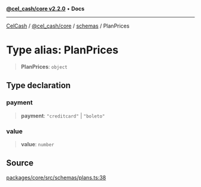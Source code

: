 [**@cel_cash/core v2.2.0**](../../README.md) • **Docs**

***

[CelCash](../../../../packages.md) / [@cel\_cash/core](../../README.md) / [schemas](../README.md) / PlanPrices

# Type alias: PlanPrices

> **PlanPrices**: `object`

## Type declaration

### payment

> **payment**: `"creditcard"` \| `"boleto"`

### value

> **value**: `number`

## Source

[packages/core/src/schemas/plans.ts:38](https://github.com/Pyxlab/celcash/blob/b57c7034bd65dcd5b083f272f9cfe6cc4ff73f7b/packages/core/src/schemas/plans.ts#L38)
